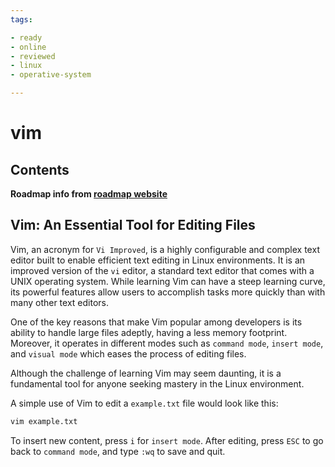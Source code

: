 ```yaml
---
tags:

- ready
- online
- reviewed
- linux
- operative-system

---
```


# vim

## Contents

__Roadmap info from [roadmap website](https://roadmap.sh/linux/editing-files/vim)__

## Vim: An Essential Tool for Editing Files

Vim, an acronym for `Vi Improved`, is a highly configurable and complex text editor built to enable efficient text editing in Linux environments. It is an improved version of the `vi` editor, a standard text editor that comes with a UNIX operating system. While learning Vim can have a steep learning curve, its powerful features allow users to accomplish tasks more quickly than with many other text editors.

One of the key reasons that make Vim popular among developers is its ability to handle large files adeptly, having a less memory footprint. Moreover, it operates in different modes such as `command mode`, `insert mode`, and `visual mode` which eases the process of editing files.

Although the challenge of learning Vim may seem daunting, it is a fundamental tool for anyone seeking mastery in the Linux environment.

A simple use of Vim to edit a `example.txt` file would look like this:

```bash
vim example.txt

```

To insert new content, press `i` for `insert mode`. After editing, press `ESC` to go back to `command mode`, and type `:wq` to save and quit.
